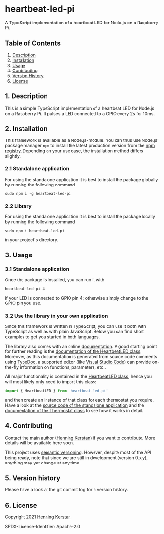 # heartbeat-led-pi

A TypeScript implementation of a heartbeat LED for Node.js on a Raspberry Pi.

## Table of Contents

1. [Description](#1-description)
1. [Installation](#2-installation)
1. [Usage](#3-usage)
1. [Contributing](#4-contributing)
1. [Version History](#5-version-history)
1. [License](#6-license)

## 1. Description

This is a simple TypeScript implementation of a heartbeat LED for Node.js on a Raspberry Pi. It pulses a LED connected to a GPIO every 2s for 10ms.

## 2. Installation

This framework is available as a Node.js-module. You can thus use Node.js' package manager `npm` to install the latest production version from the [npm registry](https://npmjs.com). Depending on your use case, the installation method differs slightly.

### 2.1 Standalone application

For using the standalone application it is best to install the package globally by running the following command.

    sudo npm i -g heartbeat-led-pi

### 2.2 Library

For using the standalone application it is best to install the package locally by running the following command

    sudo npm i heartbeat-led-pi

in your project's directory.

## 3. Usage

### 3.1 Standalone application

Once the package is installed, you can run it with

```
heartbeat-led-pi 4
```

if your LED is connected to GPIO pin 4; otherwise simply change to the GPIO pin you use.

### 3.2 Use the library in your own application

Since this framework is written in TypeScript, you can use it both with TypeScript as well as with plain JavaScript. Below you can find short examples to get you started in both languages.

The library also comes with an online [documentation](https://henningkerstan.github.io/heartbeat-led-pi/). A good starting point for further reading is the [documentation of the HeartbeatLED class](https://henningkerstan.github.io/heartbeat-led-pi/classes/HeartbeatLED.HeartbeatLED-1.html). Moreover, as this documentation is generated from source code comments using [TypeDoc](https://typedoc.org), a supported editor (like [Visual Studio Code](https://code.visualstudio.com/)) can provide on-the-fly information on functions, parameters, etc..

All major functionality is contained in the [HeartbeatLED class](https://henningkerstan.github.io/heartbeat-led-pi/classes/HeartbeatLED.HeartbeatLED-1.html), hence you will most likely only need to import this class:

```typescript
import { HeartbeatLED } from 'heartbeat-led-pi'
```

and then create an instance of that class for each thermostat you require. Have a look at the [source code of the standalone application](https://github.com/henningkerstan/heartbeat-led-pi/blob/main/src/heartbeat-led-pi.ts) and the [documentation of the Thermostat class](https://henningkerstan.github.io/heartbeat-led-pi/classes/Thermostat.Thermostat-1.html) to see how it works in detail.

## 4. Contributing

Contact the main author ([Henning Kerstan](https://henningkerstan.de)) if you want to contribute. More details will be available here soon.

This project uses [semantic versioning](https://semver.org/). However, despite most of the API being ready, note that since we are still in development (version 0.x.y), anything may yet change at any time.

## 5. Version history

Please have a look at the git commit log for a version history.

## 6. License

Copyright 2021 [Henning Kerstan](https://henningkerstan.de)

SPDX-License-Identifier: Apache-2.0
